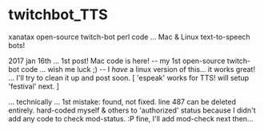 # twitchbot_TTS
xanatax open-source twitch-bot perl code ... Mac &amp; Linux text-to-speech bots!

2017 jan 16th ... 1st post!    Mac code is here!
 -- my 1st open-source twitch-bot code ... wish me luck   ;)
 -- I *have* a linux version of this... it works great!
      ... I'll try to clean it up and post soon.
      [ 'espeak' works for TTS!   will setup 'festival' next.  ]

... technically ... 1st mistake:  found, not fixed.
line 487 can be deleted entirely.
hard-coded myself & others to 'authorized' status 
        because I didn't add any code to check mod-status.   :P
        fine, I'll add mod-check next then...
